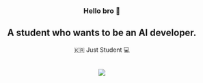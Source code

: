 <div width="100%" height="100%" align="center">
  
### Hello bro 👊
## A student who wants to be an AI developer.
🇰🇷 Just Student 💻
<br><br>
<div>
<img src="https://github-readme-stats.vercel.app/api?username=Chloekkk&theme=blue-green" />
  </div>
